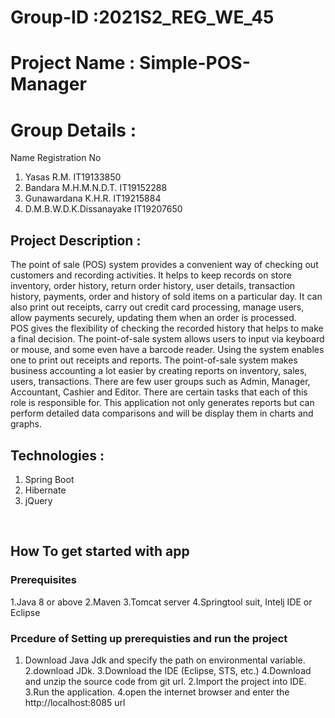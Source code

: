 # Group-ID :2021S2_REG_WE_45

# Project Name : Simple-POS-Manager

# Group Details : 

Name                            Registration No 
1. Yasas R.M.                     IT19133850 
2. Bandara M.H.M.N.D.T.           IT19152288 
3. Gunawardana K.H.R.             IT19215884 
4. D.M.B.W.D.K.Dissanayake        IT19207650 

 
## Project Description : 
  The point of sale (POS) system provides a convenient way of checking out customers and recording activities. It helps to keep records on store inventory, order history, return order history, user details, transaction history, payments, order and history of sold items on a particular day. It can also print out receipts, carry out credit card processing, manage users, allow payments securely, updating them when an order is processed.  
  POS gives the flexibility of checking the recorded history that helps to make a final decision. 
  The point-of-sale system allows users to input via keyboard or mouse, and some even have a barcode reader. Using the system enables one to print out receipts and reports. 
  The point-of-sale system makes business accounting a lot easier by creating reports on inventory, sales, users, transactions. There are few user groups such as Admin, Manager, Accountant, Cashier and Editor. There are certain tasks that each of this role is responsible for. This application not only generates reports but can perform detailed data comparisons and will be display them in charts and graphs. 

## Technologies : 
1. Spring Boot
2. Hibernate
3. jQuery 

<br/>

## How To get started with app

### Prerequisites
1.Java 8 or above
2.Maven
3.Tomcat server
4.Springtool suit, Intelj IDE or Eclipse

### Prcedure of Setting up prerequisties and run the project
1. Download Java Jdk and specify the path on environmental variable.
2.download JDk.
3.Download the IDE (Eclipse, STS, etc.)
4.Download and unzip the source code from git url.
2.Import the project into IDE.
3.Run the application.
4.open the internet browser and enter the http://localhost:8085 url

